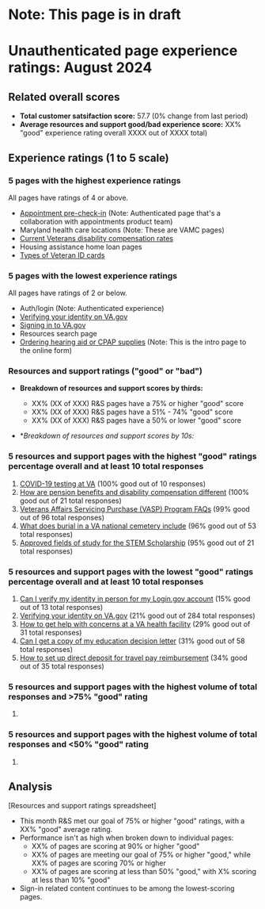 # Note: This page is in draft
# Unauthenticated page experience ratings: August 2024
## Related overall scores
- **Total customer satsifaction score:** 57.7 (0% change from last period)
- **Average resources and support good/bad experience score:** XX% "good" experience rating overall XXXX out of XXXX total)

## Experience ratings (1 to 5 scale)

### 5 pages with the highest experience ratings 
All pages have ratings of 4 or above.
-  [Appointment pre-check-in](https://www.va.gov/health-care/appointment-pre-check-in/error?error=no-token) (Note: Authenticated page that's a collaboration with appointments product team)
-  Maryland health care locations (Note: These are VAMC pages)
-  [Current Veterans disability compensation rates](https://www.va.gov/disability/compensation-rates/veteran-rates/)
-  Housing assistance home loan pages
-  [Types of Veteran ID cards](https://www.va.gov/records/get-veteran-id-cards/)
  
### 5 pages with the lowest experience ratings
All pages have ratings of 2 or below.
- Auth/login (Note: Authenticated experience)
- [Verifying your identity on VA.gov](https://www.va.gov/resources/verifying-your-identity-on-vagov/)
- [Signing in to VA.gov](https://www.va.gov/resources/signing-in-to-vagov/)
- Resources search page
- [Ordering hearing aid or CPAP supplies](https://www.va.gov/health-care/order-hearing-aid-or-CPAP-supplies-form/address) (Note: This is the intro page to the online form)

### Resources and support ratings ("good" or "bad")

- **Breakdown of resources and support scores by thirds:**
  - XX% (XX of XXX) R&S pages have a 75% or higher "good" score
  - XX% (XX of XXX) R&S pages have a 51% - 74% "good" score
  - XX% (XX of XXX) R&S pages have a 50% or lower "good" score
    
- **Breakdown of resources and support scores by 10s:*

### 5 resources and support pages with the highest "good" ratings percentage overall and at least 10 total responses

1. [COVID-19 testing at VA](https://www.va.gov/resources/covid-19-testing-at-va/) (100% good out of 10 responses)
2. [How are pension benefits and disability compensation different](https://www.va.gov/resources/how-are-pension-benefits-and-disability-compensation-different/) (100% good out of 21 total responses)
3. [Veterans Affairs Servicing Purchase (VASP) Program FAQs](https://www.va.gov/resources/veterans-affairs-servicing-purchase-vasp-program-faqs/) (99% good out of 96 total responses)
4. [What does burial in a VA national cemetery include](https://www.va.gov/resources/what-does-burial-in-a-va-national-cemetery-include/) (96% good out of 53 total responses)
5. [Approved fields of study for the STEM Scholarship](https://www.va.gov/resources/approved-fields-of-study-for-the-stem-scholarship/) (95% good out of 21 total responses)
   
### 5 resources and support pages with the lowest "good" ratings percentage overall and at least 10 total responses

1. [Can I verify my identity in person for my Login.gov account](https://www.va.gov/resources/can-i-verify-my-identity-in-person-for-my-logingov-account/) (15% good out of 13 total responses)
2. [Verifying your identity on VA.gov](https://www.va.gov/resources/verifying-your-identity-on-vagov/) (21% good out of 284 total responses)
3. [How to get help with concerns at a VA health facility](https://www.va.gov/resources/how-to-get-help-with-concerns-at-a-va-health-facility/) (29% good out of 31 total responses)
4. [Can I get a copy of my education decision letter](https://www.va.gov/resources/can-i-get-a-copy-of-my-education-decision-letter/) (31% good out of 58 total responses)
5. [How to set up direct deposit for travel pay reimbursement](https://www.va.gov/resources/how-to-set-up-direct-deposit-for-va-travel-pay-reimbursement/) (34% good out of 35 total responses)


### 5 resources and support pages with the highest volume of total responses and >75% "good" rating

1.
### 5 resources and support pages with the highest volume of total responses and <50% "good" rating

1. 
## Analysis
[Resources and support ratings spreadsheet]
- This month R&S met our goal of 75% or higher "good" ratings, with a XX% "good" average rating.
- Performance isn't as high when broken down to individual pages:
  - XX% of pages are scoring at 90% or higher "good"
  - XX% of pages are meeting our goal of 75% or higher "good," while XX% of pages are scoring 70% or higher
  - XX% of pages are scoring at less than 50% "good," with X% scoring at less than 10% "good" 
- Sign-in related content continues to be among the lowest-scoring pages.
